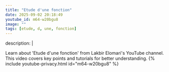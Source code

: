 ```yaml
---
title: "Etude d'une fonction"
date: 2025-09-02 20:18:49 
youtube_id: m64-w20bgu8
image: ""
tags: [etude, d, une, fonction]
---
```

description: |
  
  Learn about 'Etude d'une fonction' from Lakbir Elomari's YouTube channel. This video covers key points and tutorials for better understanding.
{% include youtube-privacy.html id="m64-w20bgu8" %}
